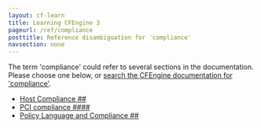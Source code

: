 ```yaml
---
layout: cf-learn
title: Learning CFEngine 3
pageurl: /ref/compliance
posttitle: Reference disambiguation for 'compliance'
navsection: none
---
```


The term 'compliance' could refer to several sections in the documentation. Please choose one below, or
[search the CFEngine documentation for 'compliance'](http://docs.cfengine.com/latest/search.html?q=compliance).

- [Host Compliance \#\#](http://docs.cfengine.com/latest/enterprise-cfengine-guide-hosts-health.html#host-compliance-##)
- [PCI compliance \#\#\#\#](http://docs.cfengine.com/latest/guide-glossary.html#pci-compliance-####)
- [Policy Language and Compliance \#\#](http://docs.cfengine.com/latest/guide-introduction.html#policy-language-and-compliance-##)
